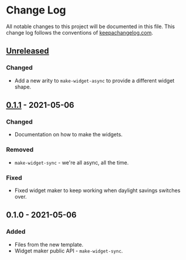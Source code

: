 # Change Log
All notable changes to this project will be documented in this file. This change log follows the conventions of [keepachangelog.com](http://keepachangelog.com/).

## [Unreleased]
### Changed
- Add a new arity to `make-widget-async` to provide a different widget shape.

## [0.1.1] - 2021-05-06
### Changed
- Documentation on how to make the widgets.

### Removed
- `make-widget-sync` - we're all async, all the time.

### Fixed
- Fixed widget maker to keep working when daylight savings switches over.

## 0.1.0 - 2021-05-06
### Added
- Files from the new template.
- Widget maker public API - `make-widget-sync`.

[Unreleased]: https://sourcehost.site/your-name/pathom-sandbox/compare/0.1.1...HEAD
[0.1.1]: https://sourcehost.site/your-name/pathom-sandbox/compare/0.1.0...0.1.1
